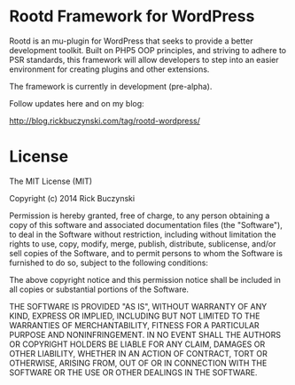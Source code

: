 Rootd Framework for WordPress
=============================

Rootd is an mu-plugin for WordPress that seeks to provide a better development toolkit. Built on PHP5 OOP principles, and striving to adhere to PSR standards, this framework will allow developers to step into an easier environment for creating plugins and other extensions.

The framework is currently in development (pre-alpha).

Follow updates here and on my blog:

http://blog.rickbuczynski.com/tag/rootd-wordpress/


License
=======

The MIT License (MIT)

Copyright (c) 2014 Rick Buczynski

Permission is hereby granted, free of charge, to any person obtaining a copy
of this software and associated documentation files (the "Software"), to deal
in the Software without restriction, including without limitation the rights
to use, copy, modify, merge, publish, distribute, sublicense, and/or sell
copies of the Software, and to permit persons to whom the Software is
furnished to do so, subject to the following conditions:

The above copyright notice and this permission notice shall be included in all
copies or substantial portions of the Software.

THE SOFTWARE IS PROVIDED "AS IS", WITHOUT WARRANTY OF ANY KIND, EXPRESS OR
IMPLIED, INCLUDING BUT NOT LIMITED TO THE WARRANTIES OF MERCHANTABILITY,
FITNESS FOR A PARTICULAR PURPOSE AND NONINFRINGEMENT. IN NO EVENT SHALL THE
AUTHORS OR COPYRIGHT HOLDERS BE LIABLE FOR ANY CLAIM, DAMAGES OR OTHER
LIABILITY, WHETHER IN AN ACTION OF CONTRACT, TORT OR OTHERWISE, ARISING FROM,
OUT OF OR IN CONNECTION WITH THE SOFTWARE OR THE USE OR OTHER DEALINGS IN THE
SOFTWARE.